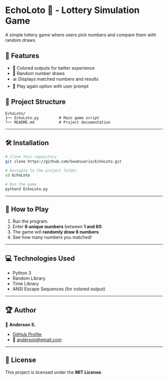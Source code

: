 # EchoLoto 🎉 - Lottery Simulation Game

A simple lottery game where users pick numbers and compare them with random draws.

## 🚀 Features
- 🎨 Colored outputs for better experience
- 🎲 Random number draws
- 📊 Displays matched numbers and results
- 🔄 Play again option with user prompt

## 📂 Project Structure
```
EchoLoto/
├── EchoLoto.py         # Main game script
└── README.md           # Project documentation
```

---

## 🛠️ Installation
```bash
# Clone this repository
git clone https://github.com/SeuUsuario/EchoLoto.git

# Navigate to the project folder
cd EchoLoto

# Run the game
python3 EchoLoto.py
```

---

## 🧩 How to Play
1. Run the program.  
2. Enter **6 unique numbers** between **1 and 60**.  
3. The game will **randomly draw 6 numbers**.  
4. See how many numbers you matched!  

---

## 💻 Technologies Used
- Python 3  
- Random Library  
- Time Library  
- ANSI Escape Sequences (for colored output)  

---

## 🏆 Author  
👤 **Anderson S.**  
- [GitHub Profile](https://github.com/seuusuario)  
- 📧 anderson@email.com  

---

## 📜 License  
This project is licensed under the **MIT License**.
